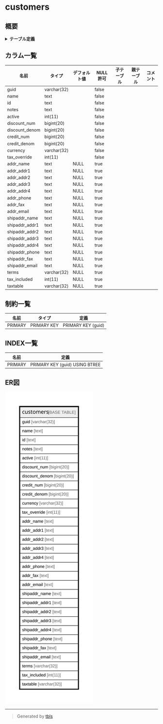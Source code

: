 # customers

## 概要

<details>
<summary><strong>テーブル定義</strong></summary>

```sql
CREATE TABLE `customers` (
  `guid` varchar(32) NOT NULL,
  `name` text NOT NULL,
  `id` text NOT NULL,
  `notes` text NOT NULL,
  `active` int(11) NOT NULL,
  `discount_num` bigint(20) NOT NULL,
  `discount_denom` bigint(20) NOT NULL,
  `credit_num` bigint(20) NOT NULL,
  `credit_denom` bigint(20) NOT NULL,
  `currency` varchar(32) NOT NULL,
  `tax_override` int(11) NOT NULL,
  `addr_name` text DEFAULT NULL,
  `addr_addr1` text DEFAULT NULL,
  `addr_addr2` text DEFAULT NULL,
  `addr_addr3` text DEFAULT NULL,
  `addr_addr4` text DEFAULT NULL,
  `addr_phone` text DEFAULT NULL,
  `addr_fax` text DEFAULT NULL,
  `addr_email` text DEFAULT NULL,
  `shipaddr_name` text DEFAULT NULL,
  `shipaddr_addr1` text DEFAULT NULL,
  `shipaddr_addr2` text DEFAULT NULL,
  `shipaddr_addr3` text DEFAULT NULL,
  `shipaddr_addr4` text DEFAULT NULL,
  `shipaddr_phone` text DEFAULT NULL,
  `shipaddr_fax` text DEFAULT NULL,
  `shipaddr_email` text DEFAULT NULL,
  `terms` varchar(32) DEFAULT NULL,
  `tax_included` int(11) DEFAULT NULL,
  `taxtable` varchar(32) DEFAULT NULL,
  PRIMARY KEY (`guid`)
) ENGINE=InnoDB DEFAULT CHARSET=utf8mb4 COLLATE=utf8mb4_general_ci
```

</details>

## カラム一覧

| 名前             | タイプ         | デフォルト値       | NULL許可   | 子テーブル      | 親テーブル      | コメント     |
| -------------- | ----------- | ------------ | -------- | ---------- | ---------- | -------- |
| guid           | varchar(32) |              | false    |            |            |          |
| name           | text        |              | false    |            |            |          |
| id             | text        |              | false    |            |            |          |
| notes          | text        |              | false    |            |            |          |
| active         | int(11)     |              | false    |            |            |          |
| discount_num   | bigint(20)  |              | false    |            |            |          |
| discount_denom | bigint(20)  |              | false    |            |            |          |
| credit_num     | bigint(20)  |              | false    |            |            |          |
| credit_denom   | bigint(20)  |              | false    |            |            |          |
| currency       | varchar(32) |              | false    |            |            |          |
| tax_override   | int(11)     |              | false    |            |            |          |
| addr_name      | text        | NULL         | true     |            |            |          |
| addr_addr1     | text        | NULL         | true     |            |            |          |
| addr_addr2     | text        | NULL         | true     |            |            |          |
| addr_addr3     | text        | NULL         | true     |            |            |          |
| addr_addr4     | text        | NULL         | true     |            |            |          |
| addr_phone     | text        | NULL         | true     |            |            |          |
| addr_fax       | text        | NULL         | true     |            |            |          |
| addr_email     | text        | NULL         | true     |            |            |          |
| shipaddr_name  | text        | NULL         | true     |            |            |          |
| shipaddr_addr1 | text        | NULL         | true     |            |            |          |
| shipaddr_addr2 | text        | NULL         | true     |            |            |          |
| shipaddr_addr3 | text        | NULL         | true     |            |            |          |
| shipaddr_addr4 | text        | NULL         | true     |            |            |          |
| shipaddr_phone | text        | NULL         | true     |            |            |          |
| shipaddr_fax   | text        | NULL         | true     |            |            |          |
| shipaddr_email | text        | NULL         | true     |            |            |          |
| terms          | varchar(32) | NULL         | true     |            |            |          |
| tax_included   | int(11)     | NULL         | true     |            |            |          |
| taxtable       | varchar(32) | NULL         | true     |            |            |          |

## 制約一覧

| 名前      | タイプ         | 定義                 |
| ------- | ----------- | ------------------ |
| PRIMARY | PRIMARY KEY | PRIMARY KEY (guid) |

## INDEX一覧

| 名前      | 定義                             |
| ------- | ------------------------------ |
| PRIMARY | PRIMARY KEY (guid) USING BTREE |

## ER図

![er](customers.svg)

---

> Generated by [tbls](https://github.com/k1LoW/tbls)
